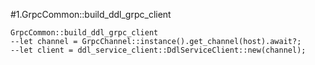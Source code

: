 #1.GrpcCommon::build_ddl_grpc_client

```
GrpcCommon::build_ddl_grpc_client
--let channel = GrpcChannel::instance().get_channel(host).await?;
--let client = ddl_service_client::DdlServiceClient::new(channel);
```
